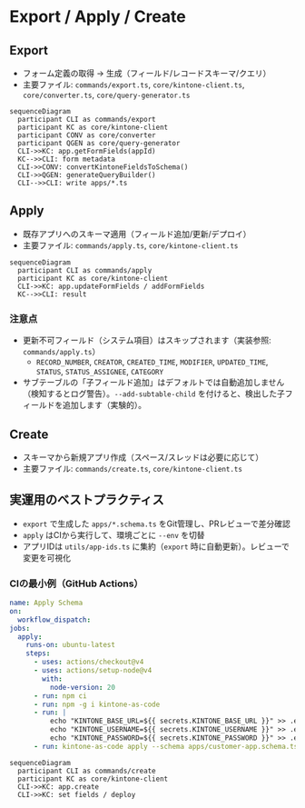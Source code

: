 # Export / Apply / Create

## Export

- フォーム定義の取得 → 生成（フィールド/レコードスキーマ/クエリ）
- 主要ファイル: `commands/export.ts`, `core/kintone-client.ts`, `core/converter.ts`, `core/query-generator.ts`

```mermaid
sequenceDiagram
  participant CLI as commands/export
  participant KC as core/kintone-client
  participant CONV as core/converter
  participant QGEN as core/query-generator
  CLI->>KC: app.getFormFields(appId)
  KC-->>CLI: form metadata
  CLI->>CONV: convertKintoneFieldsToSchema()
  CLI->>QGEN: generateQueryBuilder()
  CLI-->>CLI: write apps/*.ts
```

## Apply

- 既存アプリへのスキーマ適用（フィールド追加/更新/デプロイ）
- 主要ファイル: `commands/apply.ts`, `core/kintone-client.ts`

```mermaid
sequenceDiagram
  participant CLI as commands/apply
  participant KC as core/kintone-client
  CLI->>KC: app.updateFormFields / addFormFields
  KC-->>CLI: result
```

### 注意点

- 更新不可フィールド（システム項目）はスキップされます（実装参照: `commands/apply.ts`）
  - `RECORD_NUMBER`, `CREATOR`, `CREATED_TIME`, `MODIFIER`, `UPDATED_TIME`, `STATUS`, `STATUS_ASSIGNEE`, `CATEGORY`
- サブテーブルの「子フィールド追加」はデフォルトでは自動追加しません（検知するとログ警告）。`--add-subtable-child` を付けると、検出した子フィールドを追加します（実験的）。

## Create

- スキーマから新規アプリ作成（スペース/スレッドは必要に応じて）
- 主要ファイル: `commands/create.ts`, `core/kintone-client.ts`

## 実運用のベストプラクティス

- `export` で生成した `apps/*.schema.ts` をGit管理し、PRレビューで差分確認
- `apply` はCIから実行して、環境ごとに `--env` を切替
- アプリIDは `utils/app-ids.ts` に集約（`export` 時に自動更新）。レビューで変更を可視化

### CIの最小例（GitHub Actions）

```yaml
name: Apply Schema
on:
  workflow_dispatch:
jobs:
  apply:
    runs-on: ubuntu-latest
    steps:
      - uses: actions/checkout@v4
      - uses: actions/setup-node@v4
        with:
          node-version: 20
      - run: npm ci
      - run: npm -g i kintone-as-code
      - run: |
          echo "KINTONE_BASE_URL=${{ secrets.KINTONE_BASE_URL }}" >> .env
          echo "KINTONE_USERNAME=${{ secrets.KINTONE_USERNAME }}" >> .env
          echo "KINTONE_PASSWORD=${{ secrets.KINTONE_PASSWORD }}" >> .env
      - run: kintone-as-code apply --schema apps/customer-app.schema.ts --env production
```

```mermaid
sequenceDiagram
  participant CLI as commands/create
  participant KC as core/kintone-client
  CLI->>KC: app.create
  CLI->>KC: set fields / deploy
```
